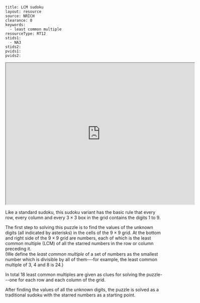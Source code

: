 ````
title: LCM sudoku
layout: resource
source: NRICH
clearance: 0
keywords:
  - least common multiple
resourceType: RT12
stids1:
  - NA3
stids2:
pvids1:
pvids2:

````
<div class="row-fluid">
<iframe src="http://nrich.maths.org/content/id/6311/SudokuNov08v2.swf" style="width:600px; height:450px" class="nrich-embed"></iframe>
</div>

Like a standard sudoku, this sudoku variant has the basic rule that every row, every column and every $3 \times 3$ box in the grid contains the digits $1$ to $9$.  

The first step to solving this puzzle is to find the values of the unknown digits (all indicated by asterisks) in the cells of the $9 \times 9$ grid.  At the bottom and right side of the $9 \times 9$ grid are numbers, each of which is the least common multiple (LCM) of all the starred numbers in the row or column preceding it.  
(We define the _least common multiple_ of a set of numbers as the smallest number which is divisible by all of them---for example, the least common multiple of $3$, $4$ and $8$ is $24$.) 

In total 18 least common multiples are given as clues for solving the puzzle---one for each row and each column of the grid.  

After finding the values of all the unknown digits, the puzzle is solved as a traditional sudoku with the starred numbers as a starting point.
